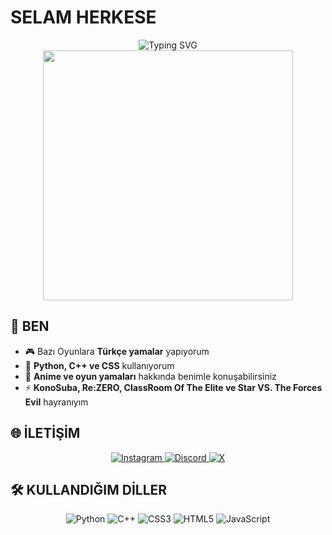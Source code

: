# SELAM HERKESE

<div align="center">
  <img src="https://readme-typing-svg.demolab.com?font=Fira+Code&size=28&duration=3000&pause=1000&color=F70045&center=true&vCenter=true&width=600&lines=Water+is+beautiful;Rem+is+water;Therefore%2C+Rem+is+beautiful" alt="Typing SVG" />
</div>


<div align="center">
  <img src="https://github.com/user-attachments/assets/aa8dcfcd-4a93-4073-a9ed-b7e9b0d4e585" width="400"/>
</div>

## 🌟 BEN

- 🎮 Bazı Oyunlara **Türkçe yamalar** yapıyorum
- 🔧 **Python, C++ ve CSS** kullanıyorum  
- 💬 **Anime ve oyun yamaları** hakkında benimle konuşabilirsiniz
- ⚡ **KonoSuba, Re:ZERO, ClassRoom Of The Elite ve Star VS. The Forces Evil** hayranıyım

## 🌐 İLETİŞİM
<div align="center">
  <a href="https://instagram.com/ensraklcl">
    <img src="https://img.shields.io/badge/Instagram-E4405F?style=for-the-badge&logo=instagram&logoColor=white" alt="Instagram"/>
  </a>
  <a href="https://discord.com/users/xfexklcl">
    <img src="https://img.shields.io/badge/Discord-7289DA?style=for-the-badge&logo=discord&logoColor=white" alt="Discord"/>
  </a>
  <a href="https://x.com/xfexklcl">
    <img src="https://img.shields.io/badge/X-1DA1F2?style=for-the-badge&logo=x&logoColor=white" alt="X"/>
  </a>
</div>

## 🛠️ KULLANDIĞIM DİLLER

<div align="center">
  <img src="https://img.shields.io/badge/Python-3776AB?style=for-the-badge&logo=python&logoColor=white" alt="Python"/>
  <img src="https://img.shields.io/badge/C++-00599C?style=for-the-badge&logo=c%2B%2B&logoColor=white" alt="C++"/>
  <img src="https://img.shields.io/badge/CSS3-1572B6?style=for-the-badge&logo=css3&logoColor=white" alt="CSS3"/>
  <img src="https://img.shields.io/badge/HTML5-E34F26?style=for-the-badge&logo=html5&logoColor=white" alt="HTML5"/>
  <img src="https://img.shields.io/badge/JavaScript-F7DF1E?style=for-the-badge&logo=javascript&logoColor=black" alt="JavaScript"/>
</div>
